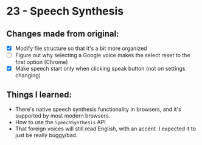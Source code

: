 # 23 - Speech Synthesis

## Changes made from original:
- [x] Modify file structure so that it's a bit more organized
- [ ] Figure out why selecting a Google voice makes the select reset to the first option (Chrome)
- [x] Make speech start only when clicking speak button (not on settings changing)

## Things I learned:
- There's native speech synthesis functionality in browsers, and it's supported by most modern browsers.
- How to use the `SpeechSynthesis` API
- That foreign voices will still read English, with an accent. I expected it to just be really buggy/bad.
